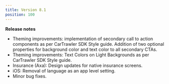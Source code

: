 ```yaml
---
title: Version 8.1
position: 100
---
```


**Release notes**

* Theming improvements: implementation of secondary call to action components as per CarTrawler SDK Style guide. Addition of two optional properties for background color and text color to all secondary CTAs.
* Theming improvements: Text Colors on Light Backgrounds as per CarTrawler SDK Style guide.
* Insurance (Axa): Design updates for native insurance screens.
* iOS: Removal of language as an app level setting.
* Minor bug fixes.
